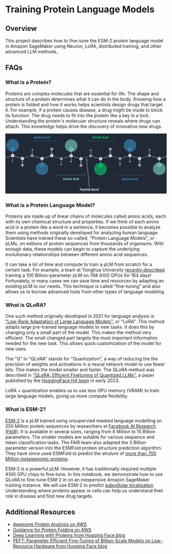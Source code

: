 # Training Protein Language Models

## Overview

This project describes how to fine-tune the ESM-2 protein language model in Amazon SageMaker using Neuron, LoRA, distributed training, and other advanced LLM methods..

## FAQs

### What is a Protein?

Proteins are complex molecules that are essential for life. The shape and structure of a protein determines what it can do in the body. Knowing how a protein is folded and how it works helps scientists design drugs that target it. For example, if a protein causes disease, a drug might be made to block its function. The drug needs to fit into the protein like a key in a lock. Understanding the protein's molecular structure reveals where drugs can attach. This knowledge helps drive the discovery of innovative new drugs.

![Proteins are made up of long chains of amino acids](img/protein.png)

### What is a Protein Language Model?

Proteins are made up of linear chains of molecules called amino acids, each with its own chemical structure and properties. If we think of each amino acid in a protein like a word in a sentence, it becomes possible to analyze them using methods originally developed for analyzing human language. Scientists have trained these so-called, "Protein Language Models", or pLMs, on millions of protein sequences from thousands of organisms. With enough data, these models can begin to capture the underlying evolutionary relationships between different amino acid sequences.

It can take a lot of time and compute to train a pLM from scratch for a certain task. For example, a team at Tsinghua University [recently described](https://www.biorxiv.org/content/10.1101/2023.07.05.547496v3) training a 100 Billion-parameter pLM on 768 A100 GPUs for 164 days! Fortunately, in many cases we can save time and resources by adapting an existing pLM to our needs. This technique is called "fine-tuning" and also allows us to borrow advanced tools from other types of language modeling

### What is QLoRA?

One such method originally developed in 2021 for language analysis is ["Low-Rank Adaptation of Large Language Models"](https://www.biorxiv.org/content/10.1101/2023.07.05.547496v3), or "LoRA". This method adapts large pre-trained language models to new tasks. It does this by changing only a small part of the model. This makes the method very efficient. The small changed part targets the most important information needed for the new task. This allows quick customization of the model for new uses.

The "Q" in "QLoRA" stands for "Quantization", a way of reducing the the precision of weights and activations in a neural network model to use fewer bits. This makes the model smaller and faster. The QLoRA method was described in ["QLoRA: Efficient Finetuning of Quantized LLMs"](https://huggingface.co/papers/2305.14314), a paper published by the [HuggingFace H4 team](https://huggingface.co/HuggingFaceH4) in early 2023.

LoRA + quantization enables us to use less GPU memory (VRAM) to train large language models, giving us more compute flexibility.

### What is ESM-2?

[ESM-2](https://www.biorxiv.org/content/10.1101/2022.07.20.500902v1) is a pLM trained using unsupervied masked language modelling on 250 Million protein sequences by researchers at [Facebook AI Research (FAIR)](https://www.biorxiv.org/content/10.1101/2022.07.20.500902v1). It is available in several sizes, ranging from 8 Million to 15 Billion parameters. The smaller models are suitable for various sequence and token classification tasks. The FAIR team also adapted the 3 Billion parameter version into the ESMFold protein structure prediction algorithm. They have since used ESMFold to predict the struture of [more than 700 Million metagenomic proteins](https://esmatlas.com/about). 

ESM-2 is a powerful pLM. However, it has traditionally required multiple A100 GPU chips to fine-tune. In this notebook, we demonstrate how to use QLoRA to fine-tune ESM-2 in on an inexpensive Amazon SageMaker training instance. We will use ESM-2 to predict [subcellular localization](https://academic.oup.com/nar/article/50/W1/W228/6576357). Understanding where proteins appear in cells can help us understand their role in disease and find new drug targets.

## Additional Resources

- [Awesome Protein Analysis on AWS](https://github.com/aws-samples/awesome-protein-analysis-on-aws)
- [Guidance for Protein Folding on AWS](https://aws.amazon.com/solutions/guidance/protein-folding-on-aws/)
- [Deep Learning with Proteins from Hugging Face blog](https://huggingface.co/blog/deep-learning-with-proteins)
- [PEFT: Parameter-Efficient Fine-Tuning of Billion-Scale Models on Low-Resource Hardware from Hugging Face blog](https://huggingface.co/blog/peft)
